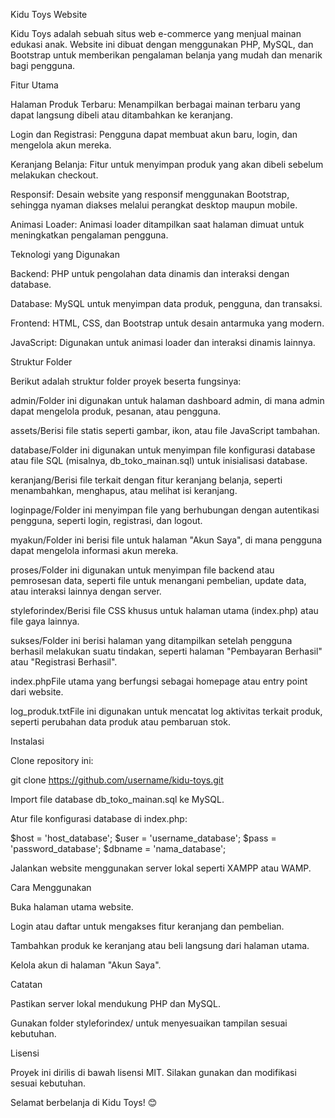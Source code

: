 Kidu Toys Website

Kidu Toys adalah sebuah situs web e-commerce yang menjual mainan edukasi anak. Website ini dibuat dengan menggunakan PHP, MySQL, dan Bootstrap untuk memberikan pengalaman belanja yang mudah dan menarik bagi pengguna.

Fitur Utama

Halaman Produk Terbaru: Menampilkan berbagai mainan terbaru yang dapat langsung dibeli atau ditambahkan ke keranjang.

Login dan Registrasi: Pengguna dapat membuat akun baru, login, dan mengelola akun mereka.

Keranjang Belanja: Fitur untuk menyimpan produk yang akan dibeli sebelum melakukan checkout.

Responsif: Desain website yang responsif menggunakan Bootstrap, sehingga nyaman diakses melalui perangkat desktop maupun mobile.

Animasi Loader: Animasi loader ditampilkan saat halaman dimuat untuk meningkatkan pengalaman pengguna.

Teknologi yang Digunakan

Backend: PHP untuk pengolahan data dinamis dan interaksi dengan database.

Database: MySQL untuk menyimpan data produk, pengguna, dan transaksi.

Frontend: HTML, CSS, dan Bootstrap untuk desain antarmuka yang modern.

JavaScript: Digunakan untuk animasi loader dan interaksi dinamis lainnya.

Struktur Folder

Berikut adalah struktur folder proyek beserta fungsinya:

admin/Folder ini digunakan untuk halaman dashboard admin, di mana admin dapat mengelola produk, pesanan, atau pengguna.

assets/Berisi file statis seperti gambar, ikon, atau file JavaScript tambahan.

database/Folder ini digunakan untuk menyimpan file konfigurasi database atau file SQL (misalnya, db_toko_mainan.sql) untuk inisialisasi database.

keranjang/Berisi file terkait dengan fitur keranjang belanja, seperti menambahkan, menghapus, atau melihat isi keranjang.

loginpage/Folder ini menyimpan file yang berhubungan dengan autentikasi pengguna, seperti login, registrasi, dan logout.

myakun/Folder ini berisi file untuk halaman "Akun Saya", di mana pengguna dapat mengelola informasi akun mereka.

proses/Folder ini digunakan untuk menyimpan file backend atau pemrosesan data, seperti file untuk menangani pembelian, update data, atau interaksi lainnya dengan server.

styleforindex/Berisi file CSS khusus untuk halaman utama (index.php) atau file gaya lainnya.

sukses/Folder ini berisi halaman yang ditampilkan setelah pengguna berhasil melakukan suatu tindakan, seperti halaman "Pembayaran Berhasil" atau "Registrasi Berhasil".

index.phpFile utama yang berfungsi sebagai homepage atau entry point dari website.

log_produk.txtFile ini digunakan untuk mencatat log aktivitas terkait produk, seperti perubahan data produk atau pembaruan stok.

Instalasi

Clone repository ini:

git clone https://github.com/username/kidu-toys.git

Import file database db_toko_mainan.sql ke MySQL.

Atur file konfigurasi database di index.php:

$host = 'host_database';
$user = 'username_database';
$pass = 'password_database';
$dbname = 'nama_database';

Jalankan website menggunakan server lokal seperti XAMPP atau WAMP.

Cara Menggunakan

Buka halaman utama website.

Login atau daftar untuk mengakses fitur keranjang dan pembelian.

Tambahkan produk ke keranjang atau beli langsung dari halaman utama.

Kelola akun di halaman "Akun Saya".

Catatan

Pastikan server lokal mendukung PHP dan MySQL.

Gunakan folder styleforindex/ untuk menyesuaikan tampilan sesuai kebutuhan.

Lisensi

Proyek ini dirilis di bawah lisensi MIT. Silakan gunakan dan modifikasi sesuai kebutuhan.

Selamat berbelanja di Kidu Toys! 😊

